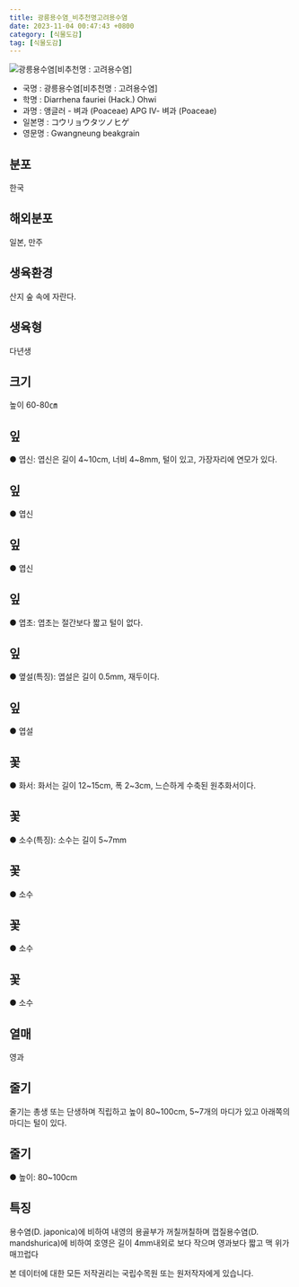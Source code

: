 ```yaml
---
title: 광릉용수염_비추천명고려용수염
date: 2023-11-04 00:47:43 +0800
category: [식물도감]
tag: [식물도감]
---
```




![광릉용수염[비추천명 : 고려용수염]](/fileUpload/plants/basic/Gramineae/Diarrhena/14388/1_th2.JPG)
- 국명 : 광릉용수염[비추천명 : 고려용수염]
- 학명 : Diarrhena fauriei (Hack.) Ohwi
- 과명 : 앵글러 - 벼과 (Poaceae) APG Ⅳ- 벼과 (Poaceae)
- 일본명 : コウリョウタツノヒゲ
- 영문명 : Gwangneung beakgrain


## 분포
한국
## 해외분포
일본, 만주
## 생육환경
산지 숲 속에 자란다.
## 생육형
다년생
## 크기
높이 60-80㎝
## 잎
● 엽신: 엽신은 길이 4~10cm, 너비 4~8mm, 털이 있고, 가장자리에 연모가 있다. 
## 잎
● 엽신
## 잎
● 엽신
## 잎
● 엽초: 엽초는 절간보다 짧고 털이 없다. 
## 잎
● 옆설(특징): 엽설은 길이 0.5mm, 재두이다.
## 잎
● 엽설
## 꽃
● 화서: 화서는 길이 12~15cm, 폭 2~3cm, 느슨하게 수축된 원추화서이다.
## 꽃
● 소수(특징): 소수는 길이 5~7mm
## 꽃
● 소수
## 꽃
● 소수
## 꽃
● 소수
## 열매
영과
## 줄기
줄기는 총생 또는 단생하며 직립하고 높이 80~100cm, 5~7개의 마디가 있고 아래쪽의 마디는 털이 있다. 
## 줄기
● 높이: 80~100cm
## 특징
용수염(D. japonica)에 비하여 내영의 용골부가 꺼칠꺼칠하며 껍질용수염(D. mandshurica)에 비하여 호영은 길이 4mm내외로 보다 작으며 영과보다 짧고 맥 위가 매끄럽다






본 데이터에 대한 모든 저작권리는 국립수목원 또는 원저작자에게 있습니다.
